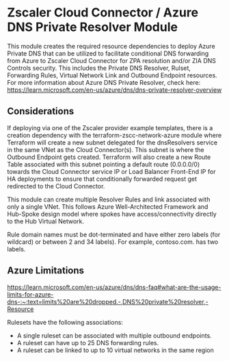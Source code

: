 # Zscaler Cloud Connector / Azure DNS Private Resolver Module

This module creates the required resource dependencies to deploy Azure Private DNS that can be utilized to facilitate conditional DNS forwarding from Azure to Zscaler Cloud Connector for ZPA resolution and/or ZIA DNS Controls security. This includes the Private DNS Resolver, Rulset, Forwarding Rules, Virtual Network Link and Outbound Endpoint resources. For more information about Azure DNS Private Resolver, check here: https://learn.microsoft.com/en-us/azure/dns/dns-private-resolver-overview

## Considerations

If deploying via one of the Zscaler provider example templates, there is a creation dependency with the terraform-zscc-network-azure module where Terraform will create a new subnet delegated for the dnsResolvers service in the same VNet as the Cloud Connector(s). This subnet is where the Outbound Endpoint gets created. Terraform will also create a new Route Table associated with this subnet pointing a default route (0.0.0.0/0) towards the Cloud Connector service IP or Load Balancer Front-End IP for HA deployments to ensure that conditionally forwarded request get redirected to the Cloud Connector.

This module can create multiple Resolver Rules and link associated with only a single VNet. This follows Azure Well-Architected Framework and Hub-Spoke design model where spokes have access/connectivity directly to the Hub Virtual Network.

Rule domain names must be dot-terminated and have either zero labels (for wildcard) or between 2 and 34 labels). For example, contoso.com. has two labels.

## Azure Limitations

https://learn.microsoft.com/en-us/azure/dns/dns-faq#what-are-the-usage-limits-for-azure-dns-:~:text=limits%20are%20dropped.-,DNS%20private%20resolver,-Resource

Rulesets have the following associations:

- A single ruleset can be associated with multiple outbound endpoints.
- A ruleset can have up to 25 DNS forwarding rules.
- A ruleset can be linked to up to 10 virtual networks in the same region
